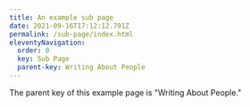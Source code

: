 ```yaml
---
title: An example sub page
date: 2021-09-16T17:12:12.791Z
permalink: /sub-page/index.html
eleventyNavigation:
  order: 0
  key: Sub Page
  parent-key: Writing About People
---
```

The parent key of this example page is "Writing About People."